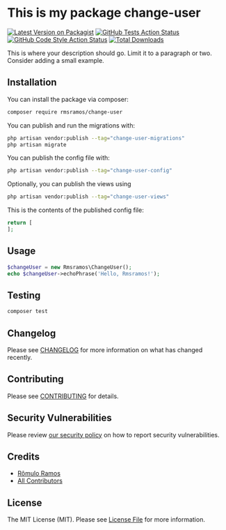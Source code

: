 # This is my package change-user

[![Latest Version on Packagist](https://img.shields.io/packagist/v/rmsramos/change-user.svg?style=flat-square)](https://packagist.org/packages/rmsramos/change-user)
[![GitHub Tests Action Status](https://img.shields.io/github/actions/workflow/status/rmsramos/change-user/run-tests.yml?branch=main&label=tests&style=flat-square)](https://github.com/rmsramos/change-user/actions?query=workflow%3Arun-tests+branch%3Amain)
[![GitHub Code Style Action Status](https://img.shields.io/github/actions/workflow/status/rmsramos/change-user/fix-php-code-styling.yml?branch=main&label=code%20style&style=flat-square)](https://github.com/rmsramos/change-user/actions?query=workflow%3A"Fix+PHP+code+styling"+branch%3Amain)
[![Total Downloads](https://img.shields.io/packagist/dt/rmsramos/change-user.svg?style=flat-square)](https://packagist.org/packages/rmsramos/change-user)



This is where your description should go. Limit it to a paragraph or two. Consider adding a small example.

## Installation

You can install the package via composer:

```bash
composer require rmsramos/change-user
```

You can publish and run the migrations with:

```bash
php artisan vendor:publish --tag="change-user-migrations"
php artisan migrate
```

You can publish the config file with:

```bash
php artisan vendor:publish --tag="change-user-config"
```

Optionally, you can publish the views using

```bash
php artisan vendor:publish --tag="change-user-views"
```

This is the contents of the published config file:

```php
return [
];
```

## Usage

```php
$changeUser = new Rmsramos\ChangeUser();
echo $changeUser->echoPhrase('Hello, Rmsramos!');
```

## Testing

```bash
composer test
```

## Changelog

Please see [CHANGELOG](CHANGELOG.md) for more information on what has changed recently.

## Contributing

Please see [CONTRIBUTING](.github/CONTRIBUTING.md) for details.

## Security Vulnerabilities

Please review [our security policy](../../security/policy) on how to report security vulnerabilities.

## Credits

- [Rômulo Ramos](https://github.com/rmsramos)
- [All Contributors](../../contributors)

## License

The MIT License (MIT). Please see [License File](LICENSE.md) for more information.
